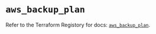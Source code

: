 # `aws_backup_plan`

Refer to the Terraform Registory for docs: [`aws_backup_plan`](https://registry.terraform.io/providers/hashicorp/aws/5.14.0/docs/resources/backup_plan).
